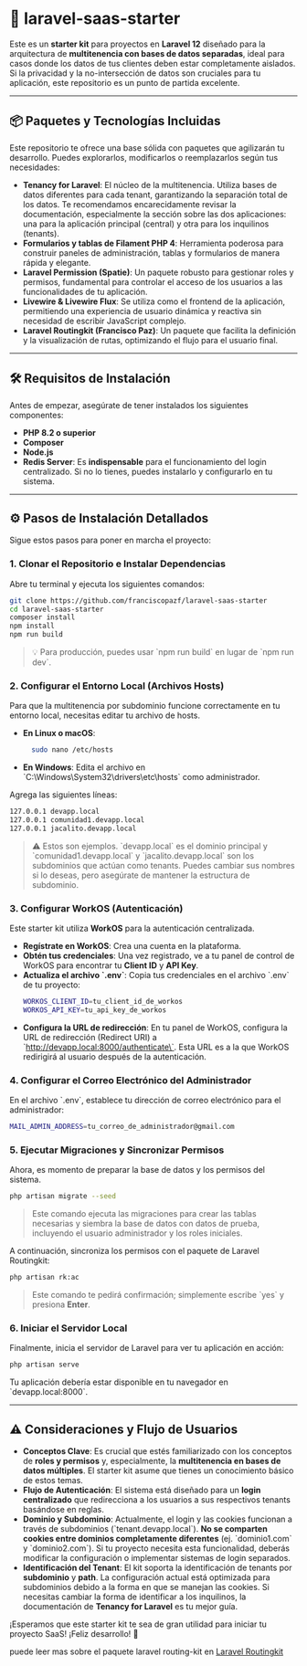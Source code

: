 # 🚀 laravel-saas-starter

Este es un **starter kit** para proyectos en **Laravel 12** diseñado para la arquitectura de **multitenencia con bases de datos separadas**, ideal para casos donde los datos de tus clientes deben estar completamente aislados. Si la privacidad y la no-intersección de datos son cruciales para tu aplicación, este repositorio es un punto de partida excelente. 

---

## 📦 Paquetes y Tecnologías Incluidas

Este repositorio te ofrece una base sólida con paquetes que agilizarán tu desarrollo. Puedes explorarlos, modificarlos o reemplazarlos según tus necesidades:

* **Tenancy for Laravel**: El núcleo de la multitenencia. Utiliza bases de datos diferentes para cada tenant, garantizando la separación total de los datos. Te recomendamos encarecidamente revisar la documentación, especialmente la sección sobre las dos aplicaciones: una para la aplicación principal (central) y otra para los inquilinos (tenants).
* **Formularios y tablas de Filament PHP 4**: Herramienta poderosa para construir paneles de administración, tablas y formularios de manera rápida y elegante.
* **Laravel Permission (Spatie)**: Un paquete robusto para gestionar roles y permisos, fundamental para controlar el acceso de los usuarios a las funcionalidades de tu aplicación.
* **Livewire & Livewire Flux**: Se utiliza como el frontend de la aplicación, permitiendo una experiencia de usuario dinámica y reactiva sin necesidad de escribir JavaScript complejo.
* **Laravel Routingkit (Francisco Paz)**: Un paquete que facilita la definición y la visualización de rutas, optimizando el flujo para el usuario final.

---

## 🛠️ Requisitos de Instalación

Antes de empezar, asegúrate de tener instalados los siguientes componentes:

* **PHP 8.2 o superior**
* **Composer**
* **Node.js**
* **Redis Server**: Es **indispensable** para el funcionamiento del login centralizado. Si no lo tienes, puedes instalarlo y configurarlo en tu sistema.

---

## ⚙️ Pasos de Instalación Detallados

Sigue estos pasos para poner en marcha el proyecto:

### 1. Clonar el Repositorio e Instalar Dependencias

Abre tu terminal y ejecuta los siguientes comandos:

```bash
git clone https://github.com/franciscopazf/laravel-saas-starter
cd laravel-saas-starter
composer install
npm install
npm run build
```

> 💡 Para producción, puedes usar \`npm run build\` en lugar de \`npm run dev\`.

### 2. Configurar el Entorno Local (Archivos Hosts)

Para que la multitenencia por subdominio funcione correctamente en tu entorno local, necesitas editar tu archivo de hosts.

* **En Linux o macOS**:
  ```bash
    sudo nano /etc/hosts
   ```
* **En Windows**: Edita el archivo en \`C:\\Windows\\System32\\drivers\\etc\\hosts\` como administrador.

Agrega las siguientes líneas:

```bash
127.0.0.1 devapp.local
127.0.0.1 comunidad1.devapp.local
127.0.0.1 jacalito.devapp.local
```

> ⚠️ Estos son ejemplos. \`devapp.local\` es el dominio principal y \`comunidad1.devapp.local\` y \`jacalito.devapp.local\` son los subdominios que actúan como tenants. Puedes cambiar sus nombres si lo deseas, pero asegúrate de mantener la estructura de subdominio.

### 3. Configurar WorkOS (Autenticación)

Este starter kit utiliza **WorkOS** para la autenticación centralizada.


* **Regístrate en WorkOS**: Crea una cuenta en la plataforma.
* **Obtén tus credenciales**: Una vez registrado, ve a tu panel de control de WorkOS para encontrar tu **Client ID** y **API Key**.
* **Actualiza el archivo \`.env\`**: Copia tus credenciales en el archivo \`.env\` de tu proyecto:
    ```bash
    WORKOS_CLIENT_ID=tu_client_id_de_workos
    WORKOS_API_KEY=tu_api_key_de_workos
    ```
* **Configura la URL de redirección**: En tu panel de WorkOS, configura la URL de redirección (Redirect URI) a \`http://devapp.local:8000/authenticate\`. Esta URL es a la que WorkOS redirigirá al usuario después de la autenticación.

### 4. Configurar el Correo Electrónico del Administrador

En el archivo \`.env\`, establece tu dirección de correo electrónico para el administrador:

```bash
MAIL_ADMIN_ADDRESS=tu_correo_de_administrador@gmail.com
```

### 5. Ejecutar Migraciones y Sincronizar Permisos

Ahora, es momento de preparar la base de datos y los permisos del sistema.

```bash
php artisan migrate --seed
```
> Este comando ejecuta las migraciones para crear las tablas necesarias y siembra la base de datos con datos de prueba, incluyendo el usuario administrador y los roles iniciales.

A continuación, sincroniza los permisos con el paquete de Laravel Routingkit:

```bash
php artisan rk:ac
```
> Este comando te pedirá confirmación; simplemente escribe \`yes\` y presiona **Enter**.

### 6. Iniciar el Servidor Local

Finalmente, inicia el servidor de Laravel para ver tu aplicación en acción:

```bash
php artisan serve
```

Tu aplicación debería estar disponible en tu navegador en \`devapp.local:8000\`.

---

## ⚠️ Consideraciones y Flujo de Usuarios

* **Conceptos Clave**: Es crucial que estés familiarizado con los conceptos de **roles y permisos** y, especialmente, la **multitenencia en bases de datos múltiples**. El starter kit asume que tienes un conocimiento básico de estos temas.
* **Flujo de Autenticación**: El sistema está diseñado para un **login centralizado** que redirecciona a los usuarios a sus respectivos tenants basándose en reglas.
* **Dominio y Subdominio**: Actualmente, el login y las cookies funcionan a través de subdominios (\`tenant.devapp.local\`). **No se comparten cookies entre dominios completamente diferentes** (ej. \`dominio1.com\` y \`dominio2.com\`). Si tu proyecto necesita esta funcionalidad, deberás modificar la configuración o implementar sistemas de login separados.
* **Identificación del Tenant**: El kit soporta la identificación de tenants por **subdominio** y **path**. La configuración actual está optimizada para subdominios debido a la forma en que se manejan las cookies. Si necesitas cambiar la forma de identificar a los inquilinos, la documentación de **Tenancy for Laravel** es tu mejor guía.


¡Esperamos que este starter kit te sea de gran utilidad para iniciar tu proyecto SaaS! ¡Feliz desarrollo! 🚀


puede  leer mas sobre el paquete laravel routing-kit en 
[Laravel Routingkit](https://github.com/franciscopazf/laravel-routingkit)
